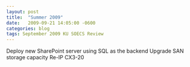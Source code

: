 ```yaml
---
layout: post
title:  "Summer 2009"
date:   2009-09-21 14:05:00 -0600
categories: blog
tags: September 2009 KU SOECS Review
---
```

Deploy new SharePoint server using SQL as the backend
Upgrade SAN storage capacity
Re-IP CX3-20

